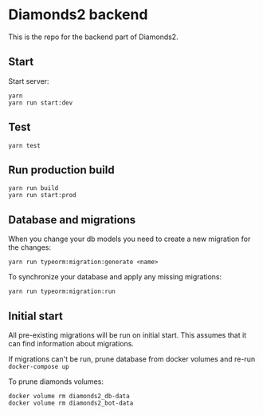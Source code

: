 # Diamonds2 backend

This is the repo for the backend part of Diamonds2.

## Start

Start server:

```
yarn
yarn run start:dev
```

## Test

```
yarn test
```

## Run production build

```
yarn run build
yarn run start:prod
```

## Database and migrations

When you change your db models you need to create a new migration for the changes:

```
yarn run typeorm:migration:generate <name>
```

To synchronize your database and apply any missing migrations:

```
yarn run typeorm:migration:run
```

## Initial start

All pre-existing migrations will be run on initial start. This assumes that it can find information about migrations.

If migrations can't be run, prune database from docker volumes and re-run `docker-compose up`

To prune diamonds volumes:

```
docker volume rm diamonds2_db-data
docker volume rm diamonds2_bot-data
```
